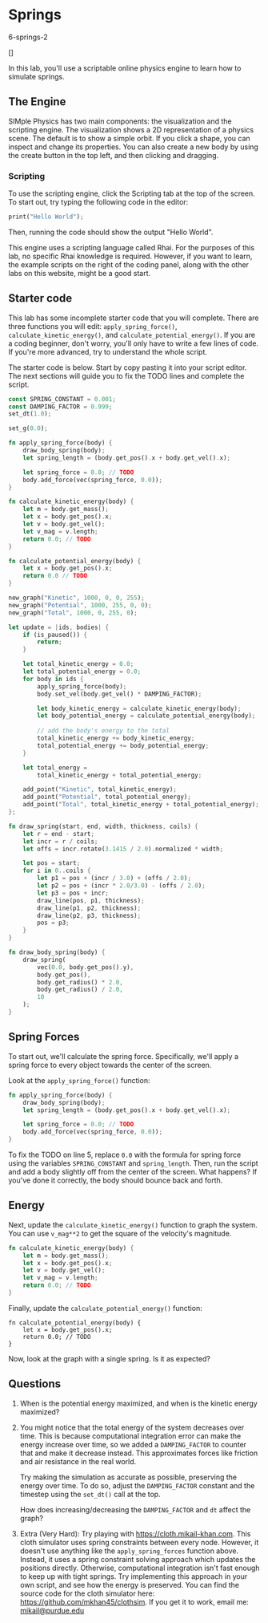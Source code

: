 # Springs

6-springs-2

[]

In this lab, you'll use a scriptable online physics engine to
learn how to simulate springs.

## The Engine

SIMple Physics has two main components: the visualization and the scripting engine.
The visualization shows a 2D representation of a physics scene. The default is to show
a simple orbit. If you click a shape, you can inspect and change its properties. You can
also create a new body by using the create button in the top left, and then clicking and
dragging.

### Scripting

To use the scripting engine, click the Scripting tab at the top of the screen. To start
out, try typing the following code in the editor:

```rs
print("Hello World");
```

Then, running the code should show the output "Hello World".

This engine uses a scripting language called Rhai. For the purposes of this
lab, no specific Rhai knowledge is required. However, if you want to learn,
the example scripts on the right of the coding panel, along with the other
labs on this website, might be a good start.

## Starter code

This lab has some incomplete starter code that you will complete. There are three
functions you will edit: `apply_spring_force()`, `calculate_kinetic_energy()`, and
`calculate_potential_energy()`. If you are a coding beginner, don't worry, you'll only
have to write a few lines of code. If you're more advanced, try to understand the whole
script.

The starter code is below. Start by copy pasting it into your script editor. The next sections
will guide you to fix the TODO lines and complete the script.

```rs
const SPRING_CONSTANT = 0.001;
const DAMPING_FACTOR = 0.999;
set_dt(1.0);

set_g(0.0);

fn apply_spring_force(body) {
    draw_body_spring(body);
    let spring_length = (body.get_pos().x + body.get_vel().x);

    let spring_force = 0.0; // TODO
    body.add_force(vec(spring_force, 0.0));
}

fn calculate_kinetic_energy(body) {
    let m = body.get_mass();
    let x = body.get_pos().x;
    let v = body.get_vel();
    let v_mag = v.length;
    return 0.0; // TODO
}

fn calculate_potential_energy(body) {
    let x = body.get_pos().x;
    return 0.0 // TODO
}

new_graph("Kinetic", 1000, 0, 0, 255);
new_graph("Potential", 1000, 255, 0, 0);
new_graph("Total", 1000, 0, 255, 0);

let update = |ids, bodies| {
    if (is_paused()) {
        return;
    }

    let total_kinetic_energy = 0.0;
    let total_potential_energy = 0.0;
    for body in ids {
        apply_spring_force(body);
        body.set_vel(body.get_vel() * DAMPING_FACTOR);

        let body_kinetic_energy = calculate_kinetic_energy(body);
        let body_potential_energy = calculate_potential_energy(body);
        
        // add the body's energy to the total
        total_kinetic_energy += body_kinetic_energy;
        total_potential_energy += body_potential_energy;
    }

    let total_energy = 
        total_kinetic_energy + total_potential_energy;

    add_point("Kinetic", total_kinetic_energy);
    add_point("Potential", total_potential_energy);
    add_point("Total", total_kinetic_energy + total_potential_energy);
};

fn draw_spring(start, end, width, thickness, coils) {
    let r = end - start;
    let incr = r / coils;
    let offs = incr.rotate(3.1415 / 2.0).normalized * width;

    let pos = start;
    for i in 0..coils {
        let p1 = pos + (incr / 3.0) + (offs / 2.0);
        let p2 = pos + (incr * 2.0/3.0) - (offs / 2.0);
        let p3 = pos + incr;
        draw_line(pos, p1, thickness);
        draw_line(p1, p2, thickness);
        draw_line(p2, p3, thickness);
        pos = p3;
    }
}

fn draw_body_spring(body) {
    draw_spring(
        vec(0.0, body.get_pos().y),
        body.get_pos(),
        body.get_radius() * 2.0,
        body.get_radius() / 2.0,
        10
    );
}
```

## Spring Forces

To start out, we'll calculate the spring force. Specifically, we'll apply a
spring force to every object towards the center of the screen.

Look at the `apply_spring_force()` function:

```rs
fn apply_spring_force(body) {
    draw_body_spring(body);
    let spring_length = (body.get_pos().x + body.get_vel().x);

    let spring_force = 0.0; // TODO
    body.add_force(vec(spring_force, 0.0));
}
```

To fix the TODO on line 5, replace `0.0` with the formula for spring force using the variables
`SPRING_CONSTANT` and `spring_length`. Then, run the script and add a body slightly
off from the center of the screen. What happens? If you've done it correctly, the body
should bounce back and forth.

## Energy

Next, update the `calculate_kinetic_energy()` function to graph the system. You can use
`v_mag**2` to get the square of the velocity's magnitude.

```rs
fn calculate_kinetic_energy(body) {
    let m = body.get_mass();
    let x = body.get_pos().x;
    let v = body.get_vel();
    let v_mag = v.length;
    return 0.0; // TODO
}
```

Finally, update the `calculate_potential_energy()` function:
```
fn calculate_potential_energy(body) {
    let x = body.get_pos().x;
    return 0.0; // TODO
}
```

Now, look at the graph with a single spring. Is it as expected?

## Questions

1. When is the potential energy maximized, and when is the kinetic energy maximized?

2. You might notice that the total energy of the system decreases over time. This is because
   computational integration error can make the energy increase over time, so we added a `DAMPING_FACTOR`
   to counter that and make it decrease instead. This approximates forces like friction and air resistance
   in the real world.

   Try making the simulation as accurate as possible, preserving the energy over time. To do so, adjust the
   `DAMPING_FACTOR` constant and the timestep using the `set_dt()` call at the top.

   How does increasing/decreasing the `DAMPING_FACTOR` and `dt` affect the graph?

3. Extra (Very Hard): Try playing with <https://cloth.mikail-khan.com>. This cloth simulator uses spring constraints
between every node. However, it doesn't use anything like the `apply_spring_forces` function above. Instead,
it uses a spring constraint solving approach which updates the positions directly. Otherwise, computational
integration isn't fast enough to keep up with tight springs. Try implementing this approach in your own script, 
and see how the energy is preserved. You can find the source code for the 
cloth simulator here: <https://github.com/mkhan45/clothsim>. If you get it to work, email me: mikail@purdue.edu
